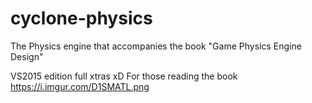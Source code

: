 # cyclone-physics
The Physics engine that accompanies the book "Game Physics Engine Design"

VS2015 edition full xtras xD
For those reading the book
https://i.imgur.com/D1SMATL.png
